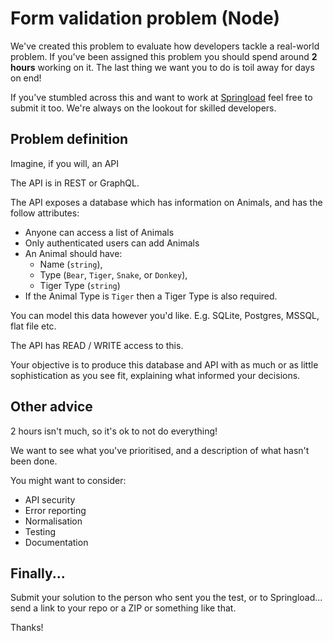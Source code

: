 # Form validation problem (Node)

We've created this problem to evaluate how developers tackle a real-world problem. If you've been assigned this problem you should spend around **2 hours** working on it. The last thing we want you to do is toil away for days on end!

If you've stumbled across this and want to work at [Springload](https://www.springload.co.nz/) feel free to submit it too. We're always on the lookout for skilled developers.

## Problem definition

Imagine, if you will, an API

The API is in REST or GraphQL.

The API exposes a database which has information on Animals, and has the follow attributes:

* Anyone can access a list of Animals
* Only authenticated users can add Animals
* An Animal should have:
    * Name (`string`),
    * Type (`Bear`, `Tiger`, `Snake`, or `Donkey`),
    * Tiger Type (`string`)
* If the Animal Type is `Tiger` then a Tiger Type is also required.

You can model this data however you'd like. E.g. SQLite, Postgres, MSSQL, flat file etc.

The API has READ / WRITE access to this.

Your objective is to produce this database and API with as much or as little sophistication as you see fit, explaining what informed your decisions.

## Other advice

2 hours isn't much, so it's ok to not do everything!

We want to see what you've prioritised, and a description of what hasn't been done.

You might want to consider:

- API security
- Error reporting
- Normalisation
- Testing
- Documentation

## Finally...

Submit your solution to the person who sent you the test, or to Springload... send a link to your repo or a ZIP or something like that.

Thanks!
